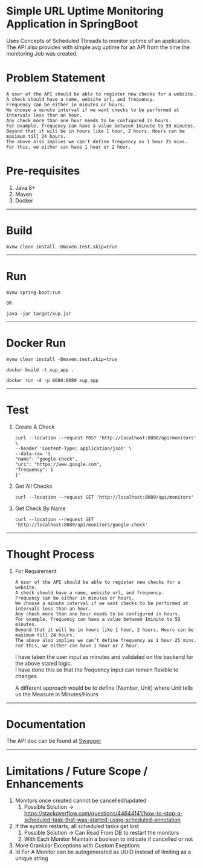# Simple URL Uptime Monitoring Application in SpringBoot
Uses Concepts of Scheduled Threads to monitor uptime of an application.  
The API also provides with simple avg uptime for an API from the time the monitoring Job was created.  


# Problem Statement
```    
A user of the API should be able to register new checks for a website. 
A check should have a name, website url, and frequency.
Frequency can be either in minutes or hours.
We choose a minute interval if we want checks to be performed at intervals less than an hour.
Any check more than one hour needs to be configured in hours.
For example, frequency can have a value between 1minute to 59 minutes.
Beyond that it will be in hours like 1 hour, 2 hours. Hours can be maximum till 24 hours.
The above also implies we can’t define frequency as 1 hour 25 mins. For this, we either can have 1 hour or 2 hour.
```

# Pre-requisites
1. Java 8+
2. Maven
3. Docker

---

# Build

```shell
mvnw clean install -Dmaven.test.skip=true
```

---

# Run

```shell
mvnw spring-boot:run

OR 

java -jar target/xup.jar
```

---

# Docker Run
```shell
mvnw clean install -Dmaven.test.skip=true

docker build -t xup_app .

docker run -d -p 8080:8080 xup_app
```

---

# Test
1. Create A Check
    ```shell
    curl --location --request POST 'http://localhost:8080/api/monitors' \
    --header 'Content-Type: application/json' \
    --data-raw '{
    "name": "google-check",
    "uri": "https://www.google.com",
    "frequency": 1
    }'
    ```

1. Get All Checks 
    ```shell
    curl --location --request GET 'http://localhost:8080/api/monitors'
    ```
1. Get Check By Name
    ```shell
    curl --location --request GET 'http://localhost:8080/api/monitors/google-check'
    ```

---


# Thought Process

1. For Requirement
    ```
    A user of the API should be able to register new checks for a website. 
    A check should have a name, website url, and frequency.
    Frequency can be either in minutes or hours.
    We choose a minute interval if we want checks to be performed at intervals less than an hour.
    Any check more than one hour needs to be configured in hours.
    For example, frequency can have a value between 1minute to 59 minutes.
    Beyond that it will be in hours like 1 hour, 2 hours. Hours can be maximum till 24 hours.
    The above also implies we can’t define frequency as 1 hour 25 mins. For this, we either can have 1 hour or 2 hour.
    ```
   I have taken the user input as minutes and validated on the backend for the above stated logic.  
   I have done this so that the frequency input can remain flexible to changes.

   A different approach would be to define [Number, Unit] where Unit tells us the Measure in Minutes/Hours

---

# Documentation

The API doc can be found at [Swagger]

---

# Limitations / Future Scope / Enhancements

1. Monitors once created cannot be cancelled/updated
    1. Possible Solution -> https://stackoverflow.com/questions/44644141/how-to-stop-a-scheduled-task-that-was-started-using-scheduled-annotation
1. If the system restarts, all scheduled tasks get lost
    1. Possible Solution -> Can Read From DB to restart the monitors
    1. With Each Monitor Maintain a boolean to indicate if cancelled or not
1. More Granlular Exceptions with Custom Exeptions
1. Id For A Monitor can be autogenerated as UUID instead of limiting as a unique string


[Swagger]: http://localhost:8080/swagger-ui.html